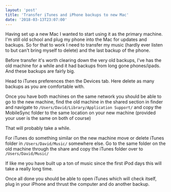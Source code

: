 ```yaml
---
layout: 'post'
title: 'Transfer iTunes and iPhone backups to new Mac'
date: '2018-03-13T23:07:00'
---
```


Having set up a new Mac I wanted to start using it as the primary machine. I'm still old school and plug my phone into the Mac for updates and backups.
So for that to work I need to transfer my music (hardly ever listen to but can't bring myself to delete) and the last backup of the phone.

Before transfer it's worth clearing down the very old backups, I've has the old machine for a while and it had backups from long gone phones/ipads. And these backups are fairly big.

Head to iTunes preferences then the Devices tab. Here delete as many backups as you are comfortable with.

Once you have both machines on the same network you should be able to go to the new machine, find the old machine in the shared section in finder and navigate to
`/Users/David/Library/Application Support/` and copy the MobileSync folder to the same location on your new machine (provided your user is the same on both of course)

That will probably take a while.

For iTunes do something similar on the new machine move or delete iTunes folder in `/Users/David/Music/` somewhere else.
Go to the same folder on the old machine through the share and copy the iTunes folder over to `/Users/David/Music/`

If like me you have built up a ton of music since the first iPod days this will take a really long time.

Once all done you should be able to open iTunes which will check itself, plug in your iPhone and thrust the computer and do another backup.
